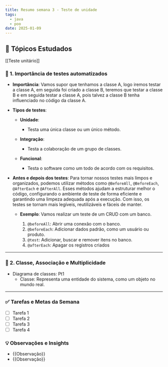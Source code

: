 ```yaml
---
title: Resumo semana 3 - Teste de unidade
tags:
  - java
  - poo
date: 2025-01-09
---
```


## 📖 Tópicos Estudados  

[[Teste unitário]]
### 🧩 1. Importância de testes automatizados

- **Importância**:
	Vamos supor que tenhamos a classe A, logo iremos testar a classe A, em seguida foi criado a classe B, teremos que testar a classe B e em seguida testar a classe A, pois talvez a classe B tenha influenciado no código da classe A.

- **Tipos de testes**:
	- **Unidade**:
		- Testa uma única classe ou um único método.
		
	- **Integração**:
		- Testa a colaboração de um grupo de classes.
		
	- **Funcional**:
		- Testa o software como um todo de acordo com os requisitos.
		
- **Antes e depois dos testes**:
	Para tornar nossos testes mais limpos e organizados, podemos utilizar métodos como `@BeforeAll`, `@BeforeEach`, `@AfterEach` e `@AfterAll`. Esses métodos ajudam a estruturar melhor o código, configurando o ambiente de teste de forma eficiente e garantindo uma limpeza adequada após a execução. Com isso, os testes se tornam mais legíveis, reutilizáveis e fáceis de manter.
	
	- **Exemplo**:
		Vamos realizar um teste de um CRUD com um banco.
		
		1. `@beforeAll`: Abrir uma conexão com o banco.
		2. `@beforeEach`: Adicionar dados padrão, como um usuário ou produto.
		3. `@test`: Adicionar, buscar e remover itens no banco.
		4. `@afterEach`: Apagar os registros criados 

---
### 🧩 2. Classe, Associação e Multiplicidade

- Diagrama de classes: Pt1
	- Classe:
		Representa uma entidade do sistema, como um objeto no mundo real.


---
### ✅ **Tarefas e Metas da Semana**

- [ ] Tarefa 1
- [ ] Tarefa 2
- [ ] Tarefa 3
- [ ] Tarefa 4

### 💡 **Observações e Insights**

- {{Observação}}
- {{Observação}}

